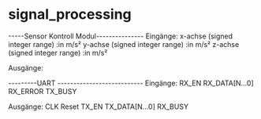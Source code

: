# signal_processing

-----Sensor Kontroll Modul---------------
Eingänge:
x-achse (signed integer range) :in m/s²
y-achse (signed integer range) :in m/s²
z-achse (signed integer range) :in m/s²

Ausgänge:


---------UART ---------------------------
Eingänge:
RX_EN
RX_DATA[N...0]
RX_ERROR
TX_BUSY

Ausgänge:
CLK
Reset
TX_EN
TX_DATA[N...0]
RX_BUSY
